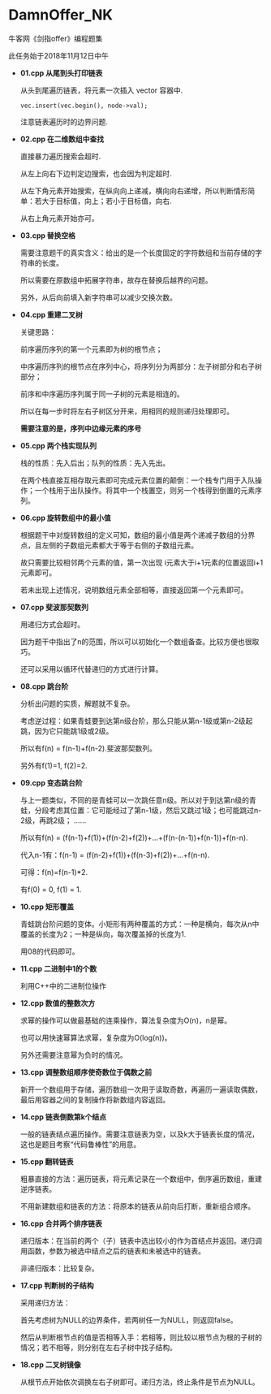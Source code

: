 # DamnOffer_NK
牛客网《剑指offer》编程题集

此任务始于2018年11月12日中午


- **01.cpp  从尾到头打印链表**

    从头到尾遍历链表，将元素一次插入 vector 容器中.
    ```
    vec.insert(vec.begin(), node->val);
    ```
    注意链表遍历时的边界问题.
- **02.cpp  在二维数组中查找**

    直接暴力遍历搜索会超时.

    从左上向右下边判定边搜索，也会因为判定超时.

    从左下角元素开始搜索，在纵向向上递减，横向向右递增，所以判断情形简单：若大于目标值，向上；若小于目标值，向右.

    从右上角元素开始亦可。
- **03.cpp  替换空格**

    需要注意题干的真实含义：给出的是一个长度固定的字符数组和当前存储的字符串的长度。

    所以需要在原数组中拓展字符串，故存在替换后越界的问题。

    另外，从后向前填入新字符串可以减少交换次数。

- **04.cpp  重建二叉树**

    关键思路：

    前序遍历序列的第一个元素即为树的根节点；

    中序遍历序列的根节点在序列中心，将序列分为两部分：左子树部分和右子树部分；

    前序和中序遍历序列属于同一子树的元素是相连的。

    所以在每一步时将左右子树区分开来，用相同的规则递归处理即可。

    **需要注意的是，序列中边缘元素的序号**

- **05.cpp  两个栈实现队列**

    栈的性质：先入后出；队列的性质：先入先出。

    在两个栈直接互相存取元素即可完成元素位置的颠倒：一个栈专门用于入队操作；一个栈用于出队操作。将其中一个栈置空，则另一个栈得到倒置的元素序列。

- **06.cpp  旋转数组中的最小值**

    根据题干中对旋转数组的定义可知，数组的最小值是两个递减子数组的分界点，且左侧的子数组元素都大于等于右侧的子数组元素。

    故只需要比较相邻两个元素的值，第一次出现 i元素大于i+1元素的位置返回i+1元素即可。

    若未出现上述情况，说明数组元素全部相等，直接返回第一个元素即可。

- **07.cpp  斐波那契数列**

    用递归方式会超时。

    因为题干中指出了n的范围，所以可以初始化一个数组备查。比较方便也很取巧。

    还可以采用以循环代替递归的方式进行计算。

- **08.cpp  跳台阶**

    分析出问题的实质，解题就不复杂。

    考虑逆过程：如果青蛙要到达第n级台阶，那么只能从第n-1级或第n-2级起跳，因为它只能跳1级或2级。
    
    所以有f(n) = f(n-1)+f(n-2).斐波那契数列。

    另外有f(1)=1, f(2)=2.

- **09.cpp  变态跳台阶**

    与上一题类似，不同的是青蛙可以一次跳任意n级。所以对于到达第n级的青蛙，分段考虑其位置：它可能经过了第n-1级，然后又跳过1级；也可能跳过n-2级，再跳2级； ......

    所以有f(n) = (f(n-1)+f(1))+(f(n-2)+f(2))+...+(f(n-(n-1))+f(n-1))+f(n-n).
    
    代入n-1有：f(n-1) = (f(n-2)+f(1))+(f(n-3)+f(2))+...+f(n-n).

    可得：f(n)=f(n-1)*2.

    有f(0) = 0, f(1) = 1.

- **10.cpp  矩形覆盖**

    青蛙跳台阶问题的变体。小矩形有两种覆盖的方式：一种是横向，每次从n中覆盖的长度为2；一种是纵向，每次覆盖掉的长度为1.

    用08的代码即可。

- **11.cpp  二进制中1的个数**

    利用C++中的二进制位操作

- **12.cpp  数值的整数次方**

    求幂的操作可以做最基础的连乘操作，算法复杂度为O(n)，n是幂。
    
    也可以用快速幂算法求幂，复杂度为O(log(n))。

    另外还需要注意幂为负时的情况。

- **13.cpp  调整数组顺序使奇数位于偶数之前**

    新开一个数组用于存储，遍历数组一次用于读取奇数，再遍历一遍读取偶数，最后用容器之间的复制操作将新数组内容返回。

- **14.cpp  链表倒数第k个结点**

    一般的链表结点遍历操作。需要注意链表为空，以及k大于链表长度的情况，这也是题目考察“代码鲁棒性”的用意。

- **15.cpp  翻转链表**

    粗暴直接的方法：遍历链表，将元素记录在一个数组中，倒序遍历数组，重建逆序链表。

    不用新建数组和链表的方法：将原本的链表从前向后打断，重新组合顺序。

- **16.cpp  合并两个排序链表**

    递归版本：在当前的两个（子）链表中选出较小的作为首结点并返回。递归调用函数，参数为被选中结点之后的链表和未被选中的链表。

    非递归版本：比较复杂。

- **17.cpp  判断树的子结构**

    采用递归方法：
        
    首先考虑树为NULL的边界条件，若两树任一为NULL，则返回false。

    然后从判断根节点的值是否相等入手：若相等，则比较以根节点为根的子树的情况；若不相等，则分别在左右子树中找子结构。

- **18.cpp  二叉树镜像**

    从根节点开始依次调换左右子树即可。递归方法，终止条件是节点为NULL。